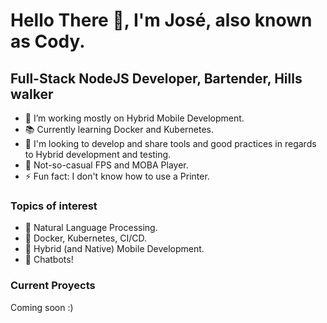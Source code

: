 # Hello There 👋, I'm José, also known as Cody.

## Full-Stack NodeJS Developer, Bartender, Hills walker
- 🔭 I’m working mostly on Hybrid Mobile Development.
- 📚 Currently learning Docker and Kubernetes.
- 🌱 I'm looking to develop and share tools and good practices in regards to Hybrid development and testing.
- 👾 Not-so-casual FPS and MOBA Player.
- ⚡ Fun fact: I don't know how to use a Printer.

### Topics of interest
- 📖 Natural Language Processing.
- 🐳 Docker, Kubernetes, CI/CD.
- 📱  Hybrid (and Native) Mobile Development.
- 🤖 Chatbots!

### Current Proyects
Coming soon :)
